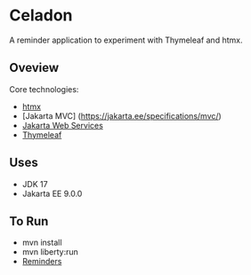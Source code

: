 # Celadon

A reminder application to experiment with Thymeleaf and htmx.

## Oveview

Core technologies:

- [htmx](https://htmx.org/)
- [Jakarta MVC] (https://jakarta.ee/specifications/mvc/)
- [Jakarta Web Services](https://jakarta.ee/specifications/restful-ws/)
- [Thymeleaf](https://www.thymeleaf.org)


## Uses

- JDK 17
- Jakarta EE 9.0.0

## To Run

- mvn install
- mvn liberty:run
- [Reminders](http://localhost:9080/celadon/vc/reminders)
